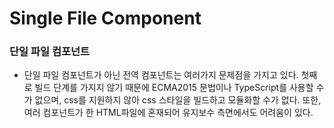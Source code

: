 # Single File Component

### 단일 파일 컴포넌트
* 단일 파일 컴포넌트가 아닌 전역 컴포넌트는 여러가지 문제점을 가지고 있다. 첫째로 빌드 단계를 가지지 않기 때문에 ECMA2015 문법이나 TypeScript를 사용할 수가 없으며, css를 지원하지 않아 css 스타일을 빌드하고 모듈화할 수가 없다. 또한, 여러 컴포넌트가 한 HTML파일에 혼재되어 유지보수 측면에서도 어려움이 있다.
